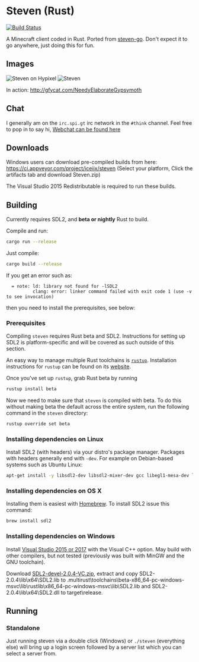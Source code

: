# Steven (Rust)
[![Build Status](https://travis-ci.org/iceiix/steven.svg?branch=updates)](https://travis-ci.org/iceiix/steven)

A Minecraft client coded in Rust. Ported from [steven-go](https://github.com/Thinkofname/steven-go).
Don't expect it to go anywhere, just doing this for fun.

## Images

![Steven on Hypixel](https://i.imgur.com/PM5fLuu.png)
![Steven](https://i.imgur.com/RRspOQF.png)


In action: http://gfycat.com/NeedyElaborateGypsymoth

## Chat

I generally am on the `irc.spi.gt` irc network in the `#think` channel.
Feel free to pop in to say hi, [Webchat can be found here](https://irc.spi.gt/iris/?channels=think)

## Downloads

Windows users can download pre-compiled builds from here: https://ci.appveyor.com/project/iceiix/steven
(Select your platform, Click the artifacts tab and download Steven.zip)

The Visual Studio 2015 Redistributable is required to run these builds.

## Building

Currently requires SDL2, and **beta or nightly** Rust to build.

Compile and run:
```bash
cargo run --release
```
Just compile:
```bash
cargo build --release
```

If you get an error such as:

```
  = note: ld: library not found for -lSDL2                                                                                                                                                                                                   
          clang: error: linker command failed with exit code 1 (use -v to see invocation)     
```

then you need to install the prerequisites, see below:

### Prerequisites

Compiling `steven` requires Rust beta and SDL2. Instructions for setting up SDL2 is platform-specific and will be covered as such outside of this section. 

An easy way to manage multiple Rust toolchains is [`rustup`](https://github.com/rust-lang-nursery/rustup.rs). Installation instructions for `rustup` can be found on its [website](https://www.rustup.rs/).

Once you've set up `rustup`, grab Rust beta by running
```sh
rustup install beta
```

Now we need to make sure that `steven` is compiled with beta. To do this without making beta the default across the entire system, run the following command in the `steven` directory:
```sh
rustup override set beta
```

### Installing dependencies on Linux
Install SDL2 (with headers) via your distro's package manager. Packages with headers generally end with `-dev`.
For example on Debian-based systems such as Ubuntu Linux:

```bash
apt-get install -y libsdl2-dev libsdl2-mixer-dev gcc libegl1-mesa-dev libgles2-mesa-dev
```

### Installing dependencies on OS X
Installing them is easiest with [Homebrew](http://brew.sh/). To install SDL2 issue this command:

```bash
brew install sdl2
```

### Installing dependencies on Windows
Install [Visual Studio 2015 or 2017](https://visualstudio.microsoft.com/vs/older-downloads)
with the Visual C++ option. May build with other compilers, but not tested
(previously was built with MinGW and the GNU toolchain).

Download [SDL2-devel-2.0.4-VC.zip](https://www.libsdl.org/release/SDL2-devel-2.0.4-VC.zip), extract and
copy SDL2-2.0.4\lib\x64\SDL2.lib to .multirust\toolchains\beta-x86_64-pc-windows-msvc\lib\rustlib\x86_64-pc-windows-msvc\lib\SDL2.lib
and SDL2-2.0.4\lib\x64\SDL2.dll to target\release.

## Running

### Standalone

Just running steven via a double click (Windows) or `./steven` (everything else)
will bring up a login screen followed by a server list which you can select a server
from.
